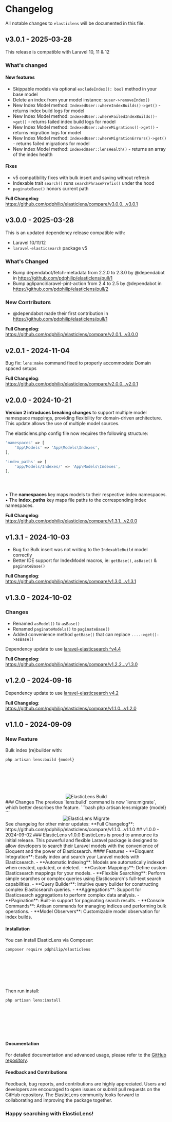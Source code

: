 # Changelog

All notable changes to `elasticlens` will be documented in this file.

## v3.0.1 - 2025-03-28

This release is compatible with Laravel 10, 11 & 12

### What's changed

#### New features

- Skippable models via optional `excludeIndex(): bool` method in your base model
- Delete an index from your model instance: `$user->removeIndex()`
- New Index Model method: `IndexedUser::whereIndexBuilds()->get()` - returns index build logs for model
- New Index Model method: `IndexedUser::whereFailedIndexBuilds()->get()` - returns failed index build logs for model
- New Index Model method: `IndexedUser::whereMigrations()->get()` - returns migration logs for model
- New Index Model method: `IndexedUser::whereMigrationErrors()->get()` - returns failed migrations for model
- New index Model method: `IndexedUser::lensHealth()` - returns an array of the index health

#### Fixes

- v5 compatibility fixes with bulk insert and saving without refresh
- Indexable trait `search()` runs `searchPhrasePrefix()` under the hood
- `paginateBase()` honors current path

**Full Changelog**: https://github.com/pdphilip/elasticlens/compare/v3.0.0...v3.0.1

## v3.0.0 - 2025-03-28

This is an updated dependency release compatible with:

- Laravel 10/11/12
- `laravel-elasticsearch` package v5

### What's Changed

* Bump dependabot/fetch-metadata from 2.2.0 to 2.3.0 by @dependabot in https://github.com/pdphilip/elasticlens/pull/1
* Bump aglipanci/laravel-pint-action from 2.4 to 2.5 by @dependabot in https://github.com/pdphilip/elasticlens/pull/2

### New Contributors

* @dependabot made their first contribution in https://github.com/pdphilip/elasticlens/pull/1

**Full Changelog**: https://github.com/pdphilip/elasticlens/compare/v2.0.1...v3.0.0

## v2.0.1 - 2024-11-04

Bug fix: `lens:make` command fixed to properly accommodate Domain spaced setups

**Full Changelog**: https://github.com/pdphilip/elasticlens/compare/v2.0.0...v2.0.1

## v2.0.0 - 2024-10-21

**Version 2 introduces breaking changes** to support multiple model namespace mappings, providing flexibility for domain-driven architecture. This update allows the use of multiple model sources.

The elasticlens.php config file now requires the following structure:

```php
'namespaces' => [
    'App\Models' => 'App\Models\Indexes',
],

'index_paths' => [
    'app/Models/Indexes/' => 'App\Models\Indexes',
],





```
•	The **namespaces** key maps models to their respective index namespaces.
•	The **index_paths** key maps file paths to the corresponding index namespaces.

**Full Changelog**: https://github.com/pdphilip/elasticlens/compare/v1.3.1...v2.0.0

## v1.3.1 - 2024-10-03

- Bug fix: Bulk insert was not writing to the `IndexableBuild` model correctly
- Better IDE support for IndexModel macros, ie: `getBase()`,  `asBase()` & `paginateBase()`

**Full Changelog**: https://github.com/pdphilip/elasticlens/compare/v1.3.0...v1.3.1

## v1.3.0 - 2024-10-02

### Changes

- Renamed `asModel()` to `asBase()`
- Renamed `paginateModels()` to `paginateBase()`
- Added convenience method `getBase()` that can replace `....->get()->asBase()`

Dependency update to use [laravel-elasticsearch ^v4.4](https://github.com/pdphilip/laravel-elasticsearch/releases/tag/v4.4.0)

**Full Changelog**: https://github.com/pdphilip/elasticlens/compare/v1.2.2...v1.3.0

## v1.2.0 - 2024-09-16

Dependency update to use [laravel-elasticsearch v4.2](https://github.com/pdphilip/laravel-elasticsearch/releases/tag/v4.2.0)

**Full Changelog**: https://github.com/pdphilip/elasticlens/compare/v1.1.0...v1.2.0

## v1.1.0 - 2024-09-09

### New Feature

Bulk index (re)builder with:

```bash
php artisan lens:build {model}








```
<div align="center">
  <img
      src="https://cdn.snipform.io/pdphilip/elasticlens/lens-build-v2.gif"
      alt="ElasticLens Build"
    />
</div>
### Changes
The previous `lens:build` command is now `lens:migrate`, which better describes the feature.
```bash
php artisan lens:migrate {model}
```
<div align="center">
  <img
      src="https://cdn.snipform.io/pdphilip/elasticlens/lens-migrate.gif"
      alt="ElasticLens Migrate"
    />
</div>
See changelog for other minor updates:
**Full Changelog**: https://github.com/pdphilip/elasticlens/compare/v1.1.0...v1.1.0
## v1.0.0 - 2024-09-02
### ElasticLens v1.0.0
ElasticLens is proud to announce its initial release. This powerful and flexible Laravel package is designed to allow developers to search their Laravel models with the convenience of Eloquent and the power of Elasticsearch.
#### Features
- **Eloquent Integration**: Easily index and search your Laravel models with Elasticsearch.
- **Automatic Indexing**: Models are automatically indexed when created, updated, or deleted.
- **Custom Mappings**: Define custom Elasticsearch mappings for your models.
- **Flexible Searching**: Perform simple searches or complex queries using Elasticsearch's full-text search capabilities.
- **Query Builder**: Intuitive query builder for constructing complex Elasticsearch queries.
- **Aggregations**: Support for Elasticsearch aggregations to perform complex data analysis.
- **Pagination**: Built-in support for paginating search results.
- **Console Commands**: Artisan commands for managing indices and performing bulk operations.
- **Model Observers**: Customizable model observation for index builds.

#### Installation

You can install ElasticLens via Composer:

```bash
composer require pdphilip/elasticlens









```
Then run install:

```bash
php artisan lens:install









```
#### Documentation

For detailed documentation and advanced usage, please refer to the [GitHub repository](https://github.com/pdphilip/elasticlens).

#### Feedback and Contributions

Feedback, bug reports, and contributions are highly appreciated. Users and developers are encouraged to open issues or submit pull requests on the GitHub repository. The ElasticLens community looks forward to collaborating and improving the package together.

### Happy searching with ElasticLens!
